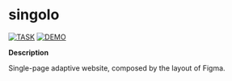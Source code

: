 # singolo

[![TASK](https://img.shields.io/badge/-TASK-green?style=flat)](https://github.com/rolling-scopes-school/tasks/blob/master/tasks/stage-0/simple-singolo.md)
[![DEMO](https://img.shields.io/badge/-DEMO-blue?style=flat)](https://pishuhott.github.io/singolo/)

**Description**

Single-page adaptive website, composed by the layout of Figma.
